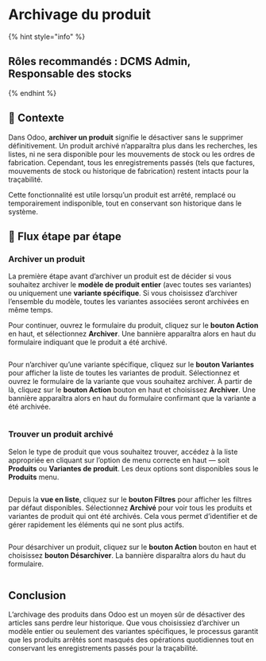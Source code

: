 # Archivage du produit

{% hint style="info" %}
## Rôles recommandés : DCMS Admin, Responsable des stocks
{% endhint %}

## **🧭** Contexte&#x20;

Dans Odoo, **archiver un produit** signifie le désactiver sans le supprimer définitivement. Un produit archivé n’apparaîtra plus dans les recherches, les listes, ni ne sera disponible pour les mouvements de stock ou les ordres de fabrication. Cependant, tous les enregistrements passés (tels que factures, mouvements de stock ou historique de fabrication) restent intacts pour la traçabilité.

Cette fonctionnalité est utile lorsqu’un produit est arrêté, remplacé ou temporairement indisponible, tout en conservant son historique dans le système.

## 🔄 Flux étape par étape&#x20;

### Archiver un produit

La première étape avant d’archiver un produit est de décider si vous souhaitez archiver le **modèle de produit entier** (avec toutes ses variantes) ou uniquement une **variante spécifique**. Si vous choisissez d’archiver l’ensemble du modèle, toutes les variantes associées seront archivées en même temps.&#x20;

Pour continuer, ouvrez le formulaire du produit, cliquez sur le **bouton Action** en haut, et sélectionnez **Archiver**. Une bannière apparaîtra alors en haut du formulaire indiquant que le produit a été archivé.

<figure><img src="https://2479359880-files.gitbook.io/~/files/v0/b/gitbook-x-prod.appspot.com/o/spaces%2FnTWGcVv7ikvz7HIC0Dby%2Fuploads%2Fv2itYKXsLALpWWIiBWIb%2Fimage.png?alt=media&#x26;token=0cbcf00c-aca0-4d90-872d-92c07eb2bd69" alt=""><figcaption></figcaption></figure>

Pour n’archiver qu’une variante spécifique, cliquez sur le **bouton Variantes** pour afficher la liste de toutes les variantes de produit. Sélectionnez et ouvrez le formulaire de la variante que vous souhaitez archiver. À partir de là, cliquez sur le **bouton Action** bouton en haut et choisissez **Archiver**. Une bannière apparaîtra alors en haut du formulaire confirmant que la variante a été archivée.

<figure><img src="https://2479359880-files.gitbook.io/~/files/v0/b/gitbook-x-prod.appspot.com/o/spaces%2FnTWGcVv7ikvz7HIC0Dby%2Fuploads%2FpYvZS172MBySC565NBUx%2Fimage.png?alt=media&#x26;token=1ffccd02-9871-402a-abc5-df6a5e2b5458" alt=""><figcaption></figcaption></figure>

### Trouver un produit archivé

Selon le type de produit que vous souhaitez trouver, accédez à la liste appropriée en cliquant sur l’option de menu correcte en haut — soit **Produits** ou **Variantes de produit**. Les deux options sont disponibles sous le **Produits** menu.

<figure><img src="https://2479359880-files.gitbook.io/~/files/v0/b/gitbook-x-prod.appspot.com/o/spaces%2FnTWGcVv7ikvz7HIC0Dby%2Fuploads%2FfcJDg4am8Xx8dXyuyk6b%2Fimage.png?alt=media&#x26;token=49c04a6b-92f6-46a5-9a96-c2b27ff2a250" alt=""><figcaption></figcaption></figure>

Depuis la **vue en liste**, cliquez sur le **bouton Filtres** pour afficher les filtres par défaut disponibles. Sélectionnez **Archivé** pour voir tous les produits et variantes de produit qui ont été archivés. Cela vous permet d’identifier et de gérer rapidement les éléments qui ne sont plus actifs.

<figure><img src="https://2479359880-files.gitbook.io/~/files/v0/b/gitbook-x-prod.appspot.com/o/spaces%2FnTWGcVv7ikvz7HIC0Dby%2Fuploads%2FkoPN27XT5U2nmrxHrRWZ%2Fimage.png?alt=media&#x26;token=3b5fe62e-4584-4d0e-9e51-3a28dfd63714" alt=""><figcaption></figcaption></figure>

Pour désarchiver un produit, cliquez sur le **bouton Action** bouton en haut et choisissez **bouton Désarchiver**. La bannière disparaîtra alors du haut du formulaire.

<figure><img src="https://2479359880-files.gitbook.io/~/files/v0/b/gitbook-x-prod.appspot.com/o/spaces%2FnTWGcVv7ikvz7HIC0Dby%2Fuploads%2FtAlED9qfdPmbFgkou2YF%2Fimage.png?alt=media&#x26;token=6a54037c-97dd-4c95-baa7-191c9b830432" alt=""><figcaption></figcaption></figure>

## Conclusion

L’archivage des produits dans Odoo est un moyen sûr de désactiver des articles sans perdre leur historique. Que vous choisissiez d’archiver un modèle entier ou seulement des variantes spécifiques, le processus garantit que les produits arrêtés sont masqués des opérations quotidiennes tout en conservant les enregistrements passés pour la traçabilité.
